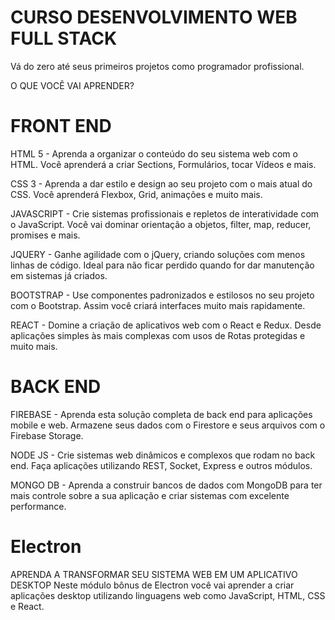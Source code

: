 # CURSO DESENVOLVIMENTO WEB FULL STACK
Vá do zero até seus primeiros projetos como programador profissional.


O QUE VOCÊ VAI APRENDER?

# FRONT END

HTML 5 - 
Aprenda a organizar o conteúdo do seu sistema web com o HTML. Você aprenderá a criar Sections, Formulários, tocar Vídeos e mais.

CSS 3 - 
Aprenda a dar estilo e design ao seu projeto com o mais atual do CSS. Você aprenderá Flexbox, Grid, animações e muito mais.

JAVASCRIPT - 
Crie sistemas profissionais e repletos de interatividade com o JavaScript. Você vai dominar orientação a objetos, filter, map, reducer, promises e mais.

JQUERY - 
Ganhe agilidade com o jQuery, criando soluções com menos linhas de código. Ideal para não ficar perdido quando for dar manutenção em sistemas já criados.

BOOTSTRAP - 
Use componentes padronizados e estilosos no seu projeto com o Bootstrap. Assim você criará interfaces muito mais rapidamente.

REACT - 
Domine a criação de aplicativos web com o React e Redux. Desde aplicações simples às mais complexas com usos de Rotas protegidas e muito mais.


# BACK END

FIREBASE - 
Aprenda esta solução completa de back end para aplicações mobile e web. Armazene seus dados com o Firestore e seus arquivos com o Firebase Storage.

NODE JS - 
Crie sistemas web dinâmicos e complexos que rodam no back end. Faça aplicações utilizando REST, Socket, Express e outros módulos.

MONGO DB - 
Aprenda a construir bancos de dados com MongoDB para ter mais controle sobre a sua aplicação e criar sistemas com excelente performance.

# Electron
APRENDA A TRANSFORMAR SEU SISTEMA WEB EM UM APLICATIVO DESKTOP
Neste módulo bônus de Electron você vai aprender a criar aplicações desktop utilizando linguagens web como JavaScript, HTML, CSS e React.
